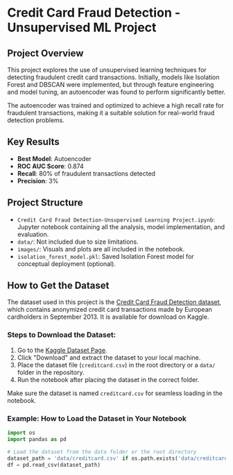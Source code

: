 # Credit Card Fraud Detection - Unsupervised ML Project

## Project Overview
This project explores the use of unsupervised learning techniques for detecting fraudulent credit card transactions. Initially, models like Isolation Forest and DBSCAN were implemented, but through feature engineering and model tuning, an autoencoder was found to perform significantly better.

The autoencoder was trained and optimized to achieve a high recall rate for fraudulent transactions, making it a suitable solution for real-world fraud detection problems.

## Key Results
- **Best Model**: Autoencoder
- **ROC AUC Score**: 0.874
- **Recall**: 80% of fraudulent transactions detected
- **Precision**: 3%

## Project Structure
- `Credit Card Fraud Detection-Unsupervised Learning Project.ipynb`: Jupyter notebook containing all the analysis, model implementation, and evaluation.
- `data/`: Not included due to size limitations.
- `images/`: Visuals and plots are all included in the notebook.
- `isolation_forest_model.pkl`: Saved Isolation Forest model for conceptual deployment (optional).

## How to Get the Dataset
The dataset used in this project is the [Credit Card Fraud Detection dataset](https://www.kaggle.com/datasets/mlg-ulb/creditcardfraud), which contains anonymized credit card transactions made by European cardholders in September 2013. It is available for download on Kaggle.

### Steps to Download the Dataset:
1. Go to the [Kaggle Dataset Page](https://www.kaggle.com/datasets/mlg-ulb/creditcardfraud).
2. Click "Download" and extract the dataset to your local machine.
3. Place the dataset file (`creditcard.csv`) in the root directory or a `data/` folder in the repository.
4. Run the notebook after placing the dataset in the correct folder.

Make sure the dataset is named `creditcard.csv` for seamless loading in the notebook.

### Example: How to Load the Dataset in Your Notebook
```python 
import os
import pandas as pd

# Load the dataset from the data folder or the root directory
dataset_path = 'data/creditcard.csv' if os.path.exists('data/creditcard.csv') else 'creditcard.csv'
df = pd.read_csv(dataset_path)
